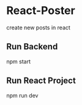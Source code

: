 # React-Poster

create new posts in react

## Run Backend

npm start

## Run React Project

npm run dev
